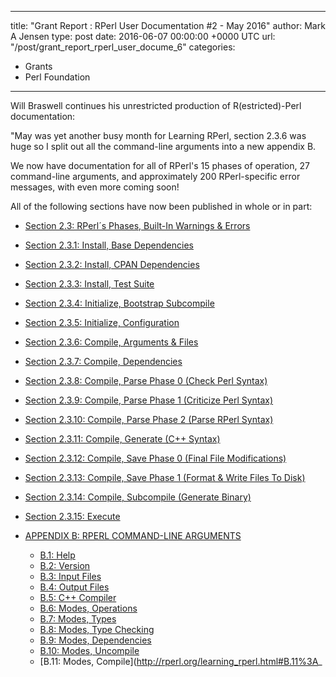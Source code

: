 
---
title: "Grant Report : RPerl User Documentation #2 - May 2016"
author: Mark A Jensen
type: post
date: 2016-06-07 00:00:00 +0000 UTC
url: "/post/grant_report_rperl_user_docume_6"
categories:
 - Grants
 - Perl Foundation

---

Will Braswell continues his unrestricted production of R(estricted)-Perl documentation:

"May was yet another busy month for Learning RPerl, section 2.3.6 was huge so I split out all the command-line arguments into a new appendix B.

We now have documentation for all of RPerl's 15 phases of operation, 27 command-line arguments, and approximately 200 RPerl-specific error messages, with even more coming soon!

All of the following sections have now been published in whole or in part:

* [Section 2.3: RPerl´s Phases, Built-In Warnings &amp; Errors](http://rperl.org/learning_rperl.html#Section_2.3%3A_RPerl%B4s_Phases%2C_Built-In_Warnings_%26_Errors)
* [Section 2.3.1: Install, Base Dependencies](http://rperl.org/learning_rperl.html#Section_2.3.1%3A_Install%2C_Base_Dependencies)
* [Section 2.3.2: Install, CPAN Dependencies](http://rperl.org/learning_rperl.html#Section_2.3.2%3A_Install%2C_CPAN_Dependencies)
* [Section 2.3.3: Install, Test Suite](http://rperl.org/learning_rperl.html#Section_2.3.3%3A_Install%2C_Test_Suite)
* [Section 2.3.4: Initialize, Bootstrap Subcompile](http://rperl.org/learning_rperl.html#Section_2.3.4%3A_Initialize%2C_Bootstrap_Subcompile)
* [Section 2.3.5: Initialize, Configuration](http://rperl.org/learning_rperl.html#Section_2.3.5%3A_Initialize%2C_Configuration)
* [Section 2.3.6: Compile, Arguments &amp; Files](http://rperl.org/learning_rperl.html#Section_2.3.6%3A_Compile%2C_Arguments_%26_Files)
* [Section 2.3.7: Compile, Dependencies](http://rperl.org/learning_rperl.html#Section_2.3.7%3A_Compile%2C_Dependencies)
* [Section 2.3.8: Compile, Parse Phase 0 (Check Perl Syntax)](http://rperl.org/learning_rperl.html#Section_2.3.8%3A_Compile%2C_Parse_Phase_0_(Check_Perl_Syntax))
* [Section 2.3.9: Compile, Parse Phase 1 (Criticize Perl Syntax)](http://rperl.org/learning_rperl.html#Section_2.3.9%3A_Compile%2C_Parse_Phase_1_(Criticize_Perl_Syntax))
* [Section 2.3.10: Compile, Parse Phase 2 (Parse RPerl Syntax)](http://rperl.org/learning_rperl.html#Section_2.3.10%3A_Compile%2C_Parse_Phase_2_(Parse_RPerl_Syntax))
* [Section 2.3.11: Compile, Generate (C++ Syntax)](http://rperl.org/learning_rperl.html#Section_2.3.11%3A_Compile%2C_Generate_(C%2B%2B_Syntax))
* [Section 2.3.12: Compile, Save Phase 0 (Final File Modifications)](http://rperl.org/learning_rperl.html#Section_2.3.12%3A_Compile%2C_Save_Phase_0_(Final_File_Modifications))
* [Section 2.3.13: Compile, Save Phase 1 (Format &amp; Write Files To Disk)](http://rperl.org/learning_rperl.html#Section_2.3.13%3A_Compile%2C_Save_Phase_1_(Format_%26_Write_Files_To_Disk))
* [Section 2.3.14: Compile, Subcompile (Generate Binary)](http://rperl.org/learning_rperl.html#Section_2.3.14%3A_Compile%2C_Subcompile_(Generate_Binary))
* [Section 2.3.15: Execute](http://rperl.org/learning_rperl.html#Section_2.3.15%3A_Execute)

* [APPENDIX B: RPERL COMMAND-LINE ARGUMENTS](http://rperl.org/learning_rperl.html#APPENDIX_B%3A_RPERL_COMMAND-LINE_ARGUMENTS)
  * [B.1: Help](http://rperl.org/learning_rperl.html#B.1%3A_Help)
  * [B.2: Version](http://rperl.org/learning_rperl.html#B.2%3A_Version)
  * [B.3: Input Files](http://rperl.org/learning_rperl.html#B.3%3A_Input_Files)
  * [B.4: Output Files](http://rperl.org/learning_rperl.html#B.4%3A_Output_Files)
  * [B.5: C++ Compiler](http://rperl.org/learning_rperl.html#B.5%3A_C%2B%2B_Compiler)
  * [B.6: Modes, Operations](http://rperl.org/learning_rperl.html#B.6%3A_Modes%2C_Operations)
  * [B.7: Modes, Types](http://rperl.org/learning_rperl.html#B.7%3A_Modes%2C_Types)
  * [B.8: Modes, Type Checking](http://rperl.org/learning_rperl.html#B.8%3A_Modes%2C_Type_Checking)
  * [B.9: Modes, Dependencies](http://rperl.org/learning_rperl.html#B.9%3A_Modes%2C_Dependencies)
  * [B.10: Modes, Uncompile](http://rperl.org/learning_rperl.html#B.10%3A_Modes%2C_Uncompile)
  * [B.11: Modes, Compile](http://rperl.org/learning_rperl.html#B.11%3A_